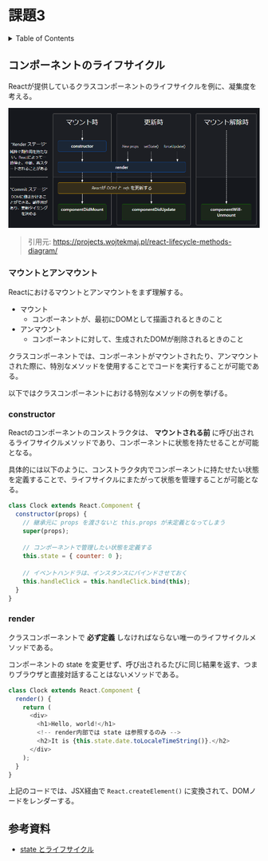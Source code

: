 # 課題3

<!-- START doctoc generated TOC please keep comment here to allow auto update -->
<!-- DON'T EDIT THIS SECTION, INSTEAD RE-RUN doctoc TO UPDATE -->
<details>
<summary>Table of Contents</summary>

- [コンポーネントのライフサイクル](#%E3%82%B3%E3%83%B3%E3%83%9D%E3%83%BC%E3%83%8D%E3%83%B3%E3%83%88%E3%81%AE%E3%83%A9%E3%82%A4%E3%83%95%E3%82%B5%E3%82%A4%E3%82%AF%E3%83%AB)
  - [マウントとアンマウント](#%E3%83%9E%E3%82%A6%E3%83%B3%E3%83%88%E3%81%A8%E3%82%A2%E3%83%B3%E3%83%9E%E3%82%A6%E3%83%B3%E3%83%88)
  - [constructor](#constructor)
  - [render](#render)
- [参考資料](#%E5%8F%82%E8%80%83%E8%B3%87%E6%96%99)

</details>
<!-- END doctoc generated TOC please keep comment here to allow auto update -->

## コンポーネントのライフサイクル

Reactが提供しているクラスコンポーネントのライフサイクルを例に、凝集度を考える。

![](../assets/react-component-lifecycle.png)

> 引用元: https://projects.wojtekmaj.pl/react-lifecycle-methods-diagram/

### マウントとアンマウント

Reactにおけるマウントとアンマウントをまず理解する。

- マウント
  - コンポーネントが、最初にDOMとして描画されるときのこと
- アンマウント
  - コンポーネントに対して、生成されたDOMが削除されるときのこと

クラスコンポーネントでは、コンポーネントがマウントされたり、アンマウントされた際に、特別なメソッドを使用することでコードを実行することが可能である。

以下ではクラスコンポーネントにおける特別なメソッドの例を挙げる。

### constructor

Reactのコンポーネントのコンストラクタは、 **マウントされる前** に呼び出されるライフサイクルメソッドであり、コンポーネントに状態を持たせることが可能となる。

具体的には以下のように、コンストラクタ内でコンポーネントに持たせたい状態を定義することで、ライフサイクルにまたがって状態を管理することが可能となる。

```js
class Clock extends React.Component {
  constructor(props) {
    // 継承元に props を渡さないと this.props が未定義となってしまう
    super(props);

    // コンポーネントで管理したい状態を定義する
    this.state = { counter: 0 };

    // イベントハンドラは、インスタンスにバインドさせておく
    this.handleClick = this.handleClick.bind(this);
  }
}
```

### render

クラスコンポーネントで **必ず定義** しなければならない唯一のライフサイクルメソッドである。

コンポーネントの state を変更せず、呼び出されるたびに同じ結果を返す、つまりブラウザと直接対話することはないメソッドである。

```js
class Clock extends React.Component {
  render() {
    return (
      <div>
        <h1>Hello, world!</h1>
        <!-- render内部では state は参照するのみ -->
        <h2>It is {this.state.date.toLocaleTimeString()}.</h2>
      </div>
    );
  }
}
```

上記のコードでは、JSX経由で `React.createElement()` に変換されて、DOMノードをレンダーする。

## 参考資料

- [state とライフサイクル](https://ja.reactjs.org/docs/state-and-lifecycle.html)
